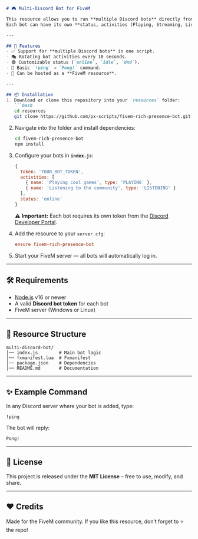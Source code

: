 
````markdown
# 🎮 Multi-Discord Bot for FiveM

This resource allows you to run **multiple Discord bots** directly from your FiveM server.  
Each bot can have its own **status, activities (Playing, Streaming, Listening, Watching)**, and simple commands like `!ping`.

---

## 🚀 Features
- ✅ Support for **multiple Discord bots** in one script.  
- 🎭 Rotating bot activities every 10 seconds.  
- 🟢 Customizable status (`online`, `idle`, `dnd`).  
- 💬 Basic `!ping` → `Pong!` command.  
- 🔗 Can be hosted as a **FiveM resource**.  

---

## 📦 Installation
1. Download or clone this repository into your `resources` folder:
   ```bash
   cd resources
   git clone https://github.com/px-scripts/fivem-rich-presence-bot.git
````

2. Navigate into the folder and install dependencies:

   ```bash
   cd fivem-rich-presence-bot
   npm install
   ```

3. Configure your bots in **`index.js`**:

   ```js
   {
     token: 'YOUR_BOT_TOKEN',
     activities: [
       { name: 'Playing cool games', type: 'PLAYING' },
       { name: 'Listening to the community', type: 'LISTENING' }
     ],
     status: 'online'
   }
   ```

   ⚠️ **Important:** Each bot requires its own token from the [Discord Developer Portal](https://discord.com/developers/applications).

4. Add the resource to your `server.cfg`:

   ```cfg
   ensure fivem-rich-presence-bot
   ```

5. Start your FiveM server — all bots will automatically log in.

---

## 🛠 Requirements

* [Node.js](https://nodejs.org/) v16 or newer
* A valid **Discord bot token** for each bot
* FiveM server (Windows or Linux)

---

## 📂 Resource Structure

```
multi-discord-bot/
│── index.js        # Main bot logic
│── fxmanifest.lua  # Fxmanifest
│── package.json    # Dependencies
│── README.md       # Documentation
```

---

## ✨ Example Command

In any Discord server where your bot is added, type:

```
!ping
```

The bot will reply:

```
Pong!
```

---

## 📜 License

This project is released under the **MIT License** – free to use, modify, and share.

---

## ❤️ Credits

Made for the FiveM community.
If you like this resource, don’t forget to ⭐ the repo!

```



